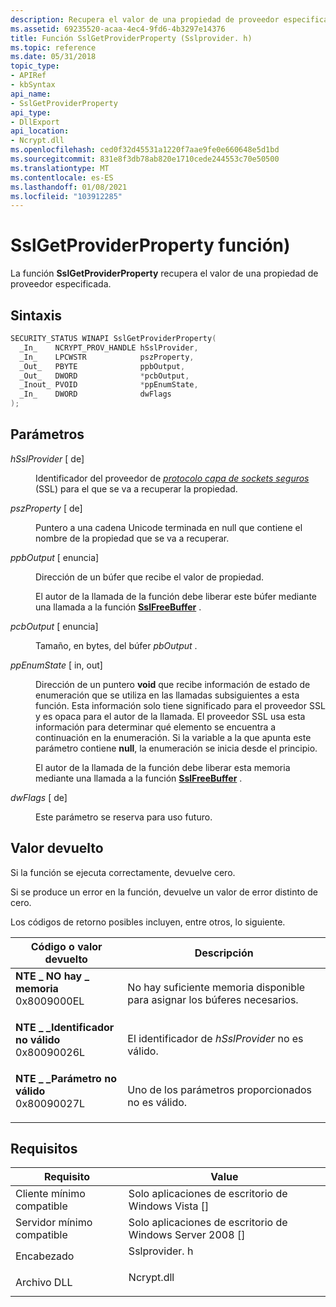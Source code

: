 ```yaml
---
description: Recupera el valor de una propiedad de proveedor especificada.
ms.assetid: 69235520-acaa-4ec4-9fd6-4b3297e14376
title: Función SslGetProviderProperty (Sslprovider. h)
ms.topic: reference
ms.date: 05/31/2018
topic_type:
- APIRef
- kbSyntax
api_name:
- SslGetProviderProperty
api_type:
- DllExport
api_location:
- Ncrypt.dll
ms.openlocfilehash: ced0f32d45531a1220f7aae9fe0e660648e5d1bd
ms.sourcegitcommit: 831e8f3db78ab820e1710cede244553c70e50500
ms.translationtype: MT
ms.contentlocale: es-ES
ms.lasthandoff: 01/08/2021
ms.locfileid: "103912285"
---
```

# <a name="sslgetproviderproperty-function"></a>SslGetProviderProperty función)

La función **SslGetProviderProperty** recupera el valor de una propiedad de proveedor especificada.

## <a name="syntax"></a>Sintaxis


```C++
SECURITY_STATUS WINAPI SslGetProviderProperty(
  _In_    NCRYPT_PROV_HANDLE hSslProvider,
  _In_    LPCWSTR            pszProperty,
  _Out_   PBYTE              ppbOutput,
  _Out_   DWORD              *pcbOutput,
  _Inout_ PVOID              *ppEnumState,
  _In_    DWORD              dwFlags
);
```



## <a name="parameters"></a>Parámetros

<dl> <dt>

*hSslProvider* \[ de\]
</dt> <dd>

Identificador del proveedor de [*protocolo capa de sockets seguros*](/windows/desktop/SecGloss/s-gly) (SSL) para el que se va a recuperar la propiedad.

</dd> <dt>

*pszProperty* \[ de\]
</dt> <dd>

Puntero a una cadena Unicode terminada en null que contiene el nombre de la propiedad que se va a recuperar.

</dd> <dt>

*ppbOutput* \[ enuncia\]
</dt> <dd>

Dirección de un búfer que recibe el valor de propiedad.

El autor de la llamada de la función debe liberar este búfer mediante una llamada a la función [**SslFreeBuffer**](sslfreebuffer.md) .

</dd> <dt>

*pcbOutput* \[ enuncia\]
</dt> <dd>

Tamaño, en bytes, del búfer *pbOutput* .

</dd> <dt>

*ppEnumState* \[ in, out\]
</dt> <dd>

Dirección de un puntero **void** que recibe información de estado de enumeración que se utiliza en las llamadas subsiguientes a esta función. Esta información solo tiene significado para el proveedor SSL y es opaca para el autor de la llamada. El proveedor SSL usa esta información para determinar qué elemento se encuentra a continuación en la enumeración. Si la variable a la que apunta este parámetro contiene **null**, la enumeración se inicia desde el principio.

El autor de la llamada de la función debe liberar esta memoria mediante una llamada a la función [**SslFreeBuffer**](sslfreebuffer.md) .

</dd> <dt>

*dwFlags* \[ de\]
</dt> <dd>

Este parámetro se reserva para uso futuro.

</dd> </dl>

## <a name="return-value"></a>Valor devuelto

Si la función se ejecuta correctamente, devuelve cero.

Si se produce un error en la función, devuelve un valor de error distinto de cero.

Los códigos de retorno posibles incluyen, entre otros, lo siguiente.



| Código o valor devuelto                                                                                                                                                       | Descripción                                                              |
|-------------------------------------------------------------------------------------------------------------------------------------------------------------------------|--------------------------------------------------------------------------|
| <dl> <dt>**NTE \_ NO hay \_ memoria**</dt> <dt>0x8009000EL</dt> </dl>         | No hay suficiente memoria disponible para asignar los búferes necesarios.<br/> |
| <dl> <dt>**NTE \_ \_Identificador no válido**</dt> <dt>0x80090026L</dt> </dl>    | El identificador de *hSslProvider* no es válido.<br/>                       |
| <dl> <dt>**NTE \_ \_Parámetro no válido**</dt> <dt>0x80090027L</dt> </dl> | Uno de los parámetros proporcionados no es válido.<br/>                  |



 

## <a name="requirements"></a>Requisitos



| Requisito | Value |
|-------------------------------------|------------------------------------------------------------------------------------------|
| Cliente mínimo compatible<br/> | Solo aplicaciones de escritorio de Windows Vista \[\]<br/>                                           |
| Servidor mínimo compatible<br/> | Solo aplicaciones de escritorio de Windows Server 2008 \[\]<br/>                                     |
| Encabezado<br/>                   | <dl> <dt>Sslprovider. h</dt> </dl> |
| Archivo DLL<br/>                      | <dl> <dt>Ncrypt.dll</dt> </dl>    |



 

